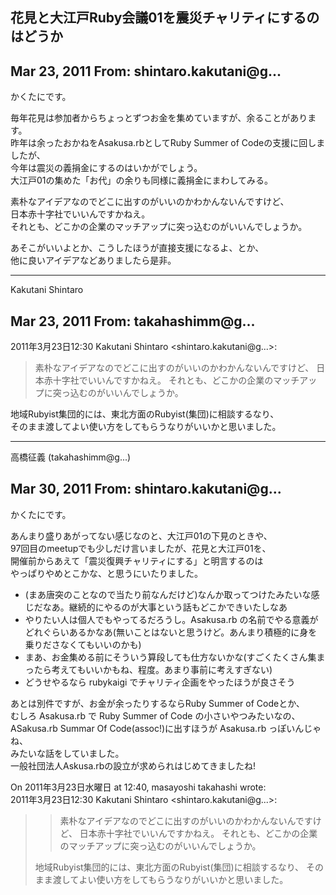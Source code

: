 ## 花見と大江戸Ruby会議01を震災チャリティにするのはどうか

## Mar 23, 2011 From: shintaro.kakutani@g...

かくたにです。

毎年花見は参加者からちょっとずつお金を集めていますが、余ることがあります。  
昨年は余ったおかねをAsakusa.rbとしてRuby Summer of Codeの支援に回しましたが、  
今年は震災の義捐金にするのはいかがでしょう。  
大江戸01の集めた「お代」の余りも同様に義捐金にまわしてみる。

素朴なアイデアなのでどこに出すのがいいのかわかんないんですけど、  
日本赤十字社でいいんですかねえ。  
それとも、どこかの企業のマッチアップに突っ込むのがいいんでしょうか。

あそこがいいよとか、こうしたほうが直接支援になるよ、とか、  
他に良いアイデアなどありましたら是非。

* * *

Kakutani Shintaro

## Mar 23, 2011 From: takahashimm@g...

2011年3月23日12:30 Kakutani Shintaro \<shintaro.kakutani@g...\>:

> 素朴なアイデアなのでどこに出すのがいいのかわかんないんですけど、 日本赤十字社でいいんですかねえ。 それとも、どこかの企業のマッチアップに突っ込むのがいいんでしょうか。

地域Rubyist集団的には、東北方面のRubyist(集団)に相談するなり、  
そのまま渡してよい使い方をしてもらうなりがいいかと思いました。

* * *

高橋征義 (takahashimm@g...)

## Mar 30, 2011 From: shintaro.kakutani@g...

かくたにです。

あんまり盛りあがってない感じなのと、大江戸01の下見のときや、  
97回目のmeetupでも少しだけ言いましたが、花見と大江戸01を、  
開催前からあえて「震災復興チャリティにする」と明言するのは  
やっぱりやめとこかな、と思うにいたりました。

- (まあ唐突のことなので当たり前なんだけど)なんか取ってつけたみたいな感じだなあ。継続的にやるのが大事という話もどこかできいたしなあ
- やりたい人は個人でもやってるだろうし。Asakusa.rb の名前でやる意義がどれぐらいあるかなあ(無いことはないと思うけど。あんまり積極的に身を乗りださなくてもいいのかも)
- まあ、お金集める前にそういう算段しても仕方ないかな(すごくたくさん集まったら考えてもいいかもね、程度。あまり事前に考えすぎない)
- どうせやるなら rubykaigi でチャリティ企画をやったほうが良さそう

あとは別件ですが、お金が余ったりするならRuby Summer of Codeとか、  
むしろ Asakusa.rb で Ruby Summer of Code の小さいやつみたいなの、  
ASakusa.rb Summar Of Code(assoc!)に出すほうが Asakusa.rb っぽいんじゃね、  
みたいな話をしていました。  
一般社団法人Askusa.rbの設立が求められはじめてきましたね!

On 2011年3月23日水曜日 at 12:40, masayoshi takahashi wrote:  
2011年3月23日12:30 Kakutani Shintaro \<shintaro.kakutani@g...\>:

> > 素朴なアイデアなのでどこに出すのがいいのかわかんないんですけど、 日本赤十字社でいいんですかねえ。 それとも、どこかの企業のマッチアップに突っ込むのがいいんでしょうか。
> 
> 地域Rubyist集団的には、東北方面のRubyist(集団)に相談するなり、 そのまま渡してよい使い方をしてもらうなりがいいかと思いました。
